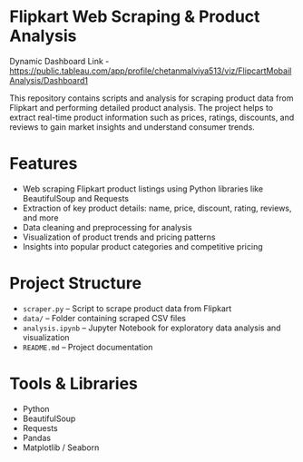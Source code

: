 # Flipkart Web Scraping & Product Analysis

Dynamic Dashboard Link - https://public.tableau.com/app/profile/chetanmalviya513/viz/FlipcartMobailAnalysis/Dashboard1

This repository contains scripts and analysis for scraping product data from Flipkart and performing detailed product analysis. The project helps to extract real-time product information such as prices, ratings, discounts, and reviews to gain market insights and understand consumer trends.

# Features

- Web scraping Flipkart product listings using Python libraries like BeautifulSoup and Requests  
- Extraction of key product details: name, price, discount, rating, reviews, and more  
- Data cleaning and preprocessing for analysis  
- Visualization of product trends and pricing patterns  
- Insights into popular product categories and competitive pricing  

# Project Structure

- `scraper.py` – Script to scrape product data from Flipkart  
- `data/` – Folder containing scraped CSV files  
- `analysis.ipynb` – Jupyter Notebook for exploratory data analysis and visualization  
- `README.md` – Project documentation  

# Tools & Libraries

- Python  
- BeautifulSoup  
- Requests  
- Pandas  
- Matplotlib / Seaborn  
